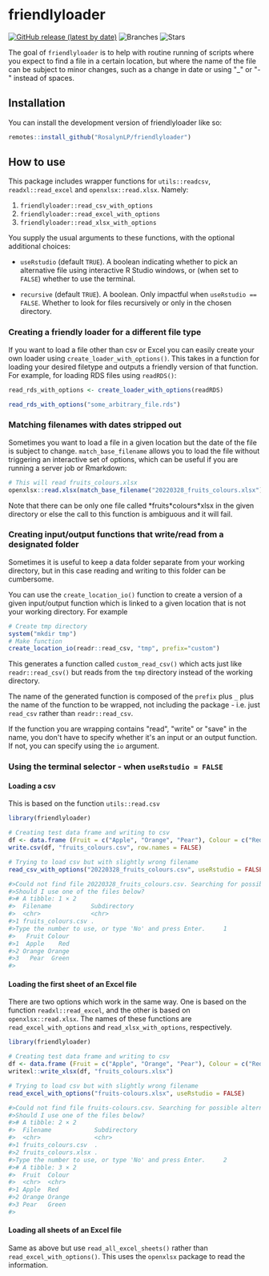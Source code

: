 friendlyloader
========
[![GitHub release (latest by date)](https://img.shields.io/github/v/release/RosalynLP/friendlyloader)](https://github.com/RosalynLP/friendlyloader/releases/latest) ![Branches](https://badgen.net/github/branches/RosalynLP/friendlyloader/) ![Stars](https://badgen.net/github/stars/RosalynLP/friendlyloader)

The goal of `friendlyloader` is to help with routine running of scripts 
where you expect to find a file in a certain location, but where the
name of the file can be subject to minor changes, such as a change in 
date or using "_" or "-" instead of spaces.

## Installation

You can install the development version of friendlyloader like so:

``` r
remotes::install_github("RosalynLP/friendlyloader")
```

## How to use

This package includes wrapper functions for `utils::readcsv`, `readxl::read_excel` and `openxlsx::read.xlsx`. Namely:

1. `friendlyloader::read_csv_with_options`
2. `friendlyloader::read_excel_with_options`
3. `friendlyloader::read_xlsx_with_options`

You supply the usual arguments to these functions, with the optional additional choices:

* `useRstudio` (default `TRUE`). A boolean indicating whether to pick an alternative file using interactive R Studio windows, or (when set to `FALSE`) whether to use the terminal.

* `recursive` (default `TRUE`). A boolean. Only impactful when `useRstudio == FALSE`. Whether to look for files recursively or only in the chosen directory.

### Creating a friendly loader for a different file type

If you want to load a file other than csv or Excel you can easily create your own loader 
using `create_loader_with_options()`. This takes in a function for loading your desired filetype
and outputs a friendly version of that function. For example, for loading RDS files using `readRDS()`:

```r
read_rds_with_options <- create_loader_with_options(readRDS)

read_rds_with_options("some_arbitrary_file.rds")

```

### Matching filenames with dates stripped out

Sometimes you want to load a file in a given location but the date of the file is subject to change. `match_base_filename` allows you to load the  file without triggering an interactive set of options, which can be useful if you are running a server job or Rmarkdown:

```r
# This will read fruits_colours.xlsx 
openxlsx::read.xlsx(match_base_filename("20220328_fruits_colours.xlsx"))
```

Note that there can be only one file called \*fruits\*colours\*xlsx in the given directory or else the call to this function is ambiguous and it will fail.

### Creating input/output functions that write/read from a designated folder

Sometimes it is useful to keep a data folder separate from your working directory,
but in this case reading and writing to this folder can be cumbersome. 

You can use the `create_location_io()` function to create a version of a given 
input/output function which is linked to a given location that is not your 
working directory. For example

```r
# Create tmp directory
system("mkdir tmp")
# Make function
create_location_io(readr::read_csv, "tmp", prefix="custom")
```

This generates a function called `custom_read_csv()` which acts just like 
`readr::read_csv()` but reads from the `tmp` directory instead of the working
directory. 

The name of the generated function is composed of the `prefix` plus `_` plus the
name of the function to be wrapped, not including the package - i.e. just
`read_csv` rather than `readr::read_csv`.

If the function you are wrapping contains "read", "write" or "save" in the name,
you don't have to specify whether it's an input or an output function. If not,
you can specify using the `io` argument.

### Using the terminal selector - when `useRstudio = FALSE`

#### Loading a csv 

This is based on the function `utils::read.csv`

``` r
library(friendlyloader)

# Creating test data frame and writing to csv
df <- data.frame (Fruit = c("Apple", "Orange", "Pear"), Colour = c("Red", "Orange", "Green"))
write.csv(df, "fruits_colours.csv", row.names = FALSE)

# Trying to load csv but with slightly wrong filename
read_csv_with_options("20220328_fruits_colours.csv", useRstudio = FALSE)

#>Could not find file 20220328_fruits_colours.csv. Searching for possible alternatives.
#>Should I use one of the files below?
#># A tibble: 1 × 2
#>  Filename           Subdirectory
#>  <chr>              <chr>       
#>1 fruits_colours.csv .           
#>Type the number to use, or type 'No' and press Enter.     1
#>   Fruit Colour
#>1  Apple    Red
#>2 Orange Orange
#>3   Pear  Green
#>
```

#### Loading the first sheet of an Excel file

There are two options which work in the same way. One is based on the function `readxl::read_excel`, and 
the other is based on `openxlsx::read.xlsx`. The names of these functions are `read_excel_with_options` and `read_xlsx_with_options`, respectively.

``` r
library(friendlyloader)

# Creating test data frame and writing to csv
df <- data.frame (Fruit = c("Apple", "Orange", "Pear"), Colour = c("Red", "Orange", "Green"))
writexl::write_xlsx(df, "fruits_colours.xlsx")

# Trying to load csv but with slightly wrong filename
read_excel_with_options("fruits-colours.xlsx", useRstudio = FALSE)

#>Could not find file fruits-colours.csv. Searching for possible alternatives.
#>Should I use one of the files below?
#># A tibble: 2 × 2
#>  Filename            Subdirectory
#>  <chr>               <chr>       
#>1 fruits_colours.csv  .           
#>2 fruits_colours.xlsx .           
#>Type the number to use, or type 'No' and press Enter.     2
#># A tibble: 3 × 2                                                                                                
#>  Fruit  Colour
#>  <chr>  <chr> 
#>1 Apple  Red   
#>2 Orange Orange
#>3 Pear   Green 
#>
```

#### Loading all sheets of an Excel file

Same as above but use `read_all_excel_sheets()` rather than `read_excel_with_options()`.
This uses the `openxlsx` package to read the information.



